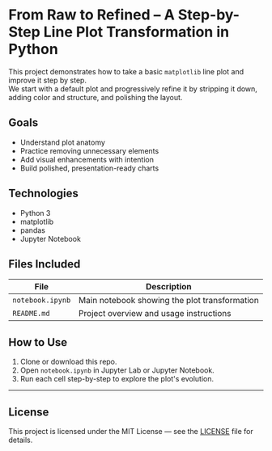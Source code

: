 # From Raw to Refined – A Step-by-Step Line Plot Transformation in Python

This project demonstrates how to take a basic `matplotlib` line plot and improve it step by step.  
We start with a default plot and progressively refine it by stripping it down, adding color and structure, and polishing the layout.

##  Goals

- Understand plot anatomy
- Practice removing unnecessary elements
- Add visual enhancements with intention
- Build polished, presentation-ready charts

##  Technologies

- Python 3
- matplotlib
- pandas
- Jupyter Notebook

##  Files Included

| File             | Description                                  |
|------------------|----------------------------------------------|
| `notebook.ipynb` | Main notebook showing the plot transformation |
| `README.md`      | Project overview and usage instructions       |

##  How to Use

1. Clone or download this repo.
2. Open `notebook.ipynb` in Jupyter Lab or Jupyter Notebook.
3. Run each cell step-by-step to explore the plot's evolution.


---

##  License

This project is licensed under the MIT License — see the [LICENSE](LICENSE) file for details.
